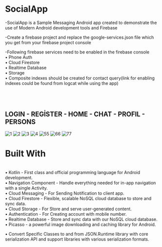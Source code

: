 # SocialApp


-SocialApp is a Sample Messaging Android app created to demonstrate the use of Modern Android development tools and Firebase

-Create a firebase project and replace the google-services.json file which you get from your firebase project console

-Following firebase services need to be enabled in the firebase console<br/>
•	Phone Auth <br/> 
•	Cloud Firestore<br/> 
•	Realtime Database<br/> 
•	Storage<br/> 
•	Composite indexes should be created for contact query(link for enabling indexes could be found from logcat while using the app)<br/> 
<br/> <br/> <br/> 
## LOGIN - REGİSTER - HOME - CHAT - PROFIL - PERSONS

![1](https://user-images.githubusercontent.com/100429928/178045649-b23fb2ca-4a05-459e-a2ee-83ee17c30435.jpg)
![2](https://user-images.githubusercontent.com/100429928/178045648-40c71513-e48a-435e-aab8-622f65903831.jpg)
![3](https://user-images.githubusercontent.com/100429928/178045645-3327b763-a3b4-4ae6-936d-b55167dc5966.jpg)
![4](https://user-images.githubusercontent.com/100429928/178045652-c827206c-4c16-4785-b2a0-6b315a97adda.jpg)
![55](https://user-images.githubusercontent.com/100429928/178045180-30ec5f27-695f-4ba6-8e8a-3520169a3d34.jpg)
![66](https://user-images.githubusercontent.com/100429928/178045179-fc9379fc-e2a3-4d4e-ad4c-62bddc2fee05.jpg)
![77](https://user-images.githubusercontent.com/100429928/178045176-ea61d820-4e60-4d90-92e4-a1540c8e9ade.jpg)


# Built With
<br/> 
•	Kotlin - First class and official programming language for Android development.<br/> 
•	Navigation Component - Handle everything needed for in-app navigation with a single Activity.<br/> 
•	Cloud Messaging - For Sending Notification to client app.<br/> 
•	Cloud Firestore - Flexible, scalable NoSQL cloud database to store and sync data.<br/> 
•	Cloud Storage - For Store and serve user-generated content.<br/> 
•	Authentication - For Creating account with mobile number.<br/> 
•	Realtime Database - Store and sync data with our NoSQL cloud database.<br/> 
•	Picasso - a powerful image downloading and caching library for Android.<br/> 


•	Convert Specific Classes to and from JSON.Runtime library with core serialization API and support libraries with various serialization formats.<br/> 


